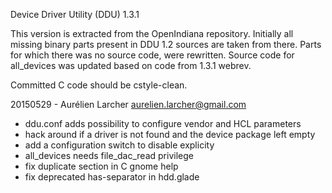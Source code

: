 Device Driver Utility (DDU) 1.3.1

This version is extracted from the OpenIndiana repository.
Initially all missing binary parts present in DDU 1.2 sources are taken from there.
Parts for which there was no source code, were rewritten.
Source code for all_devices was updated based on code from 1.3.1 webrev.

Committed C code should be cstyle-clean.

20150529 - Aurélien Larcher <aurelien.larcher@gmail.com>
* ddu.conf adds possibility to configure vendor and HCL parameters
* hack around if a driver is not found and the device package left empty
* add a configuration switch to disable explicity
* all_devices needs file_dac_read privilege
* fix duplicate section in C gnome help
* fix deprecated has-separator in hdd.glade
